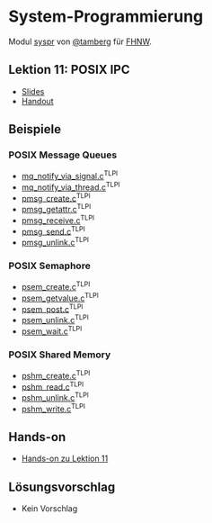 # System-Programmierung
Modul [syspr]( https://www.fhnw.ch/de/studium/module/6008081) von [@tamberg](https://twitter.com/tamberg) für [FHNW](https://www.fhnw.ch/).

## Lektion 11: POSIX IPC
- [Slides](http://www.tamberg.org/fhnw/2019/hs/Syspr11PosixIPC.pdf)
- [Handout](http://www.tamberg.org/fhnw/2019/hs/Syspr11PosixIPCHandout.pdf)

## Beispiele

### POSIX Message Queues
- [mq_notify_via_signal.c](http://man7.org/tlpi/code/online/book/pmsg/mq_notify_via_signal.c.html)<sup>TLPI</sup>
- [mq_notify_via_thread.c](http://man7.org/tlpi/code/online/book/pmsg/mq_notify_via_thread.c.html)<sup>TLPI</sup>
- [pmsg_create.c](http://man7.org/tlpi/code/online/book/pmsg/pmsg_create.c.html)<sup>TLPI</sup>
- [pmsg_getattr.c](http://man7.org/tlpi/code/online/book/pmsg/pmsg_getattr.c.html)<sup>TLPI</sup>
- [pmsg_receive.c](http://man7.org/tlpi/code/online/book/pmsg/pmsg_receive.c.html)<sup>TLPI</sup>
- [pmsg_send.c](http://man7.org/tlpi/code/online/book/pmsg/pmsg_send.c.html)<sup>TLPI</sup>
- [pmsg_unlink.c](http://man7.org/tlpi/code/online/book/pmsg/pmsg_unlink.c.html)<sup>TLPI</sup>

### POSIX Semaphore
- [psem_create.c](http://man7.org/tlpi/code/online/book/psem/psem_create.c.html)<sup>TLPI</sup>
- [psem_getvalue.c](http://man7.org/tlpi/code/online/book/psem/psem_getvalue.c.html)<sup>TLPI</sup>
- [psem_post.c](http://man7.org/tlpi/code/online/book/psem/psem_post.c.html)<sup>TLPI</sup>
- [psem_unlink.c](http://man7.org/tlpi/code/online/book/psem/psem_unlink.c.html)<sup>TLPI</sup>
- [psem_wait.c](http://man7.org/tlpi/code/online/book/psem/psem_wait.c.html)<sup>TLPI</sup>

### POSIX Shared Memory
- [pshm_create.c](http://man7.org/tlpi/code/online/book/pshm/pshm_create.c.html)<sup>TLPI</sup>
- [pshm_read.c](http://man7.org/tlpi/code/online/book/pshm/pshm_read.c.html)<sup>TLPI</sup>
- [pshm_unlink.c](http://man7.org/tlpi/code/online/book/pshm/pshm_unlink.c.html)<sup>TLPI</sup>
- [pshm_write.c](http://man7.org/tlpi/code/online/book/pshm/pshm_write.c.html)<sup>TLPI</sup>

## Hands-on
- [Hands-on zu Lektion 11](../../../../fhnw-syspr-work-11/blob/master/README.md)

## Lösungsvorschlag
- Kein Vorschlag
